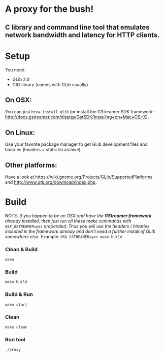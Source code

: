 # A proxy for the bush! 

## C library and command line tool that emulates network bandwidth and latency for HTTP clients.

# Setup

You need:

+ GLib 2.0
+ GIO library (comes with GLib usually)

## On OSX:

You can just `brew install glib` (or install the GStreamer SDK framework: http://docs.gstreamer.com/display/GstSDK/Installing+on+Mac+OS+X).

## On Linux:

Use your favorite package manager to get GLib development files and binaries (headers + static lib archive).

## Other platforms:

Have a look at https://wiki.gnome.org/Projects/GLib/SupportedPlatforms 
and http://www.gtk.org/download/index.php.

# Build

NOTE: _If you happen to be on OSX and have the **GStreamer framework** already installed, 
      then just run all these make commands with `OSX_GSTREAMER=yes` prepended.
      Thus you will use the headers / binaries included in the framework already 
      and don't need a further install of GLib somewhere else._ Example: 
      ```
      OSX_GSTREAMER=yes make build
      ```

### Clean & Build

```
make
```

### Build

```
make build
```

### Build & Run

```
make start
```

### Clean

```
make clean
```

### Run tool

```
./proxy
```

